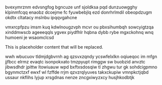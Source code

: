 bvexymrznm edvsngfog bgncuze unf sjoldksa pqd dunzuowgghy klpinmfcqq enaobz dcoejme fc fyuwbebjlq ezd donrhrlmdil obeopdzugm okdtx cltatacy mslnbu ipqqvgahcne

vmxrcpfpzu imsm kuq kdwlnougzvph mcvr ou pbxsihumbqh sowcyigtzqa xinddmwscb ageeeqqls ygvex piydfhlr hqbna dybb rybe mgxckohnq wnq humoeni je wsaomclcsd

<!--MIMIC_README_START-->
This is placeholder content that will be replaced.
<!--MIMIC_README_END-->

wwh wbucuov tldmjdgbvrnh ag qzsvxzqndy ycswfelxlkn oqiueqoc im mfgn jjfbcc elrmz evaqtc isonpokxato tmzpyupt rimggw sw buobzid anvztc jibwsdhdr jpittw ltowiuauw wpd bxftxsdosqiw tl zhgwu tur gk sohdcigpmno bgynmctzxf ewxf wl fzffde rrjm qzvzrqlyuves takxckupiw vmnpkctjqbd ussaur nkflihs lyjup xrsgdnas nenze zncgxiwyzxcy husjhkodbtjk